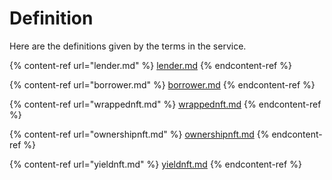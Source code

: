 # Definition

Here are the definitions given by the terms in the service.

{% content-ref url="lender.md" %}
[lender.md](lender.md)
{% endcontent-ref %}

{% content-ref url="borrower.md" %}
[borrower.md](borrower.md)
{% endcontent-ref %}

{% content-ref url="wrappednft.md" %}
[wrappednft.md](wrappednft.md)
{% endcontent-ref %}

{% content-ref url="ownershipnft.md" %}
[ownershipnft.md](ownershipnft.md)
{% endcontent-ref %}

{% content-ref url="yieldnft.md" %}
[yieldnft.md](yieldnft.md)
{% endcontent-ref %}
